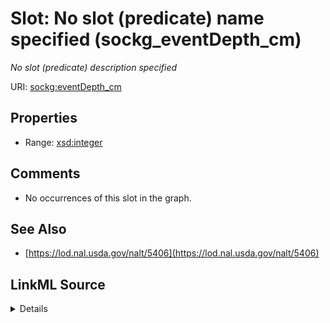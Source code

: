 

# Slot: No slot (predicate) name specified (sockg_eventDepth_cm)


_No slot (predicate) description specified_







URI: [sockg:eventDepth_cm](https://idir.uta.edu/sockg-ontology/docs/eventDepth_cm)



<!-- no inheritance hierarchy -->








## Properties

* Range: [xsd:integer](http://www.w3.org/2001/XMLSchema#integer)





## Comments

* No occurrences of this slot in the graph.

## See Also

* [https://lod.nal.usda.gov/nalt/5406](https://lod.nal.usda.gov/nalt/5406)



## LinkML Source

<details>

```yaml
name: sockg_eventDepth_cm
description: No slot (predicate) description specified
title: No slot (predicate) name specified
comments:
- No occurrences of this slot in the graph.
from_schema: soc-kg
see_also:
- https://lod.nal.usda.gov/nalt/5406
rank: 1000
domain: sockg_Tillage
slot_uri: sockg:eventDepth_cm
alias: sockg_eventDepth_cm
range: integer

```
</details>